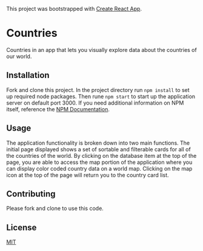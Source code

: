 This project was bootstrapped with [Create React App](https://github.com/facebook/create-react-app).

# Countries

Countries in an app that lets you visually explore data about the countries of our world.

## Installation

Fork and clone this project.  In the project directory run `npm install` to set up required node packages.  Then rune `npm start` to start up the application server on default port 3000.  If you need additional information on NPM itself, reference the [NPM Documentation](https://docs.npmjs.com/).

## Usage

The application functionality is broken down into two main functions.  The initial page displayed shows a set of sortable and filterable cards for all of the countries of the world.  By clicking on the database item at the top of the page, you are able to access the map portion of the application where you can display color coded country data on a world map.  Clicking on the map icon at the top of the page will return you to the country card list.

## Contributing
Please fork and clone to use this code.

## License
[MIT](https://choosealicense.com/licenses/mit/)